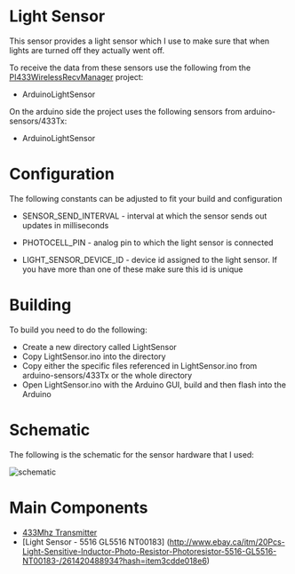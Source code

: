 # Light Sensor

This sensor provides a light sensor which I use to make sure
that when lights are turned off they actually went off.

To receive the data from these sensors use the following from the
[PI433WirelessRecvManager](https://github.com/mhdawson/PI433WirelessRecvManager) project:

* ArduinoLightSensor


On the arduino side the project uses the following sensors
from arduino-sensors/433Tx:

* ArduinoLightSensor


# Configuration

The following constants can be adjusted to fit your build
and configuration

* SENSOR_SEND_INTERVAL - interval at which the sensor sends out updates 
  in milliseconds

* PHOTOCELL_PIN            - analog pin to which the light sensor is connected

* LIGHT_SENSOR_DEVICE_ID   - device id assigned to the light sensor. If you have more
                             than one of these make sure this id is unique

# Building

To build you need to do the following:

* Create a new directory called LightSensor 
* Copy LightSensor.ino into the directory
* Copy either the specific files referenced in LightSensor.ino
  from arduino-sensors/433Tx or the whole directory
* Open LightSensor.ino with the Arduino GUI,
  build and then flash into the Arduino

# Schematic

The following is the schematic for the sensor hardware that I
used:

![schematic](https://raw.githubusercontent.com/mhdawson/arduino-sensors/master/pictures/lightSensor_diag.jpg)

# Main Components

* [433Mhz Transmitter](http://www.ebay.ca/itm/280909343896?_trksid=p2060353.m2749.l2649&ssPageName=STRK%3AMEBIDX%3AIT)
* [Light Sensor - 5516 GL5516 NT00183] (http://www.ebay.ca/itm/20Pcs-Light-Sensitive-Inductor-Photo-Resistor-Photoresistor-5516-GL5516-NT00183-/261420488934?hash=item3cdde018e6)



